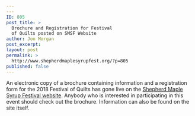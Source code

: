 ```yaml
---
---
ID: 805
post_title: >
  Brochure and Registration for Festival
  of Quilts posted on SMSF Website
author: Jon Morgan
post_excerpt:
layout: post
permalink: >
  http://www.shepherdmaplesyrupfest.org/?p=805
published: false
---
```

An electronic copy of a brochure containing information and a registration form for the 2018 Festival of Quilts has gone live on the <a href="http://www.shepherdmaplesyrupfest.org/quiltshow/">Shepherd Maple Syrup Festival website</a>. Anybody who is interested in participating in this event should check out the brochure. Information can also be found on the site itself.

&nbsp;
